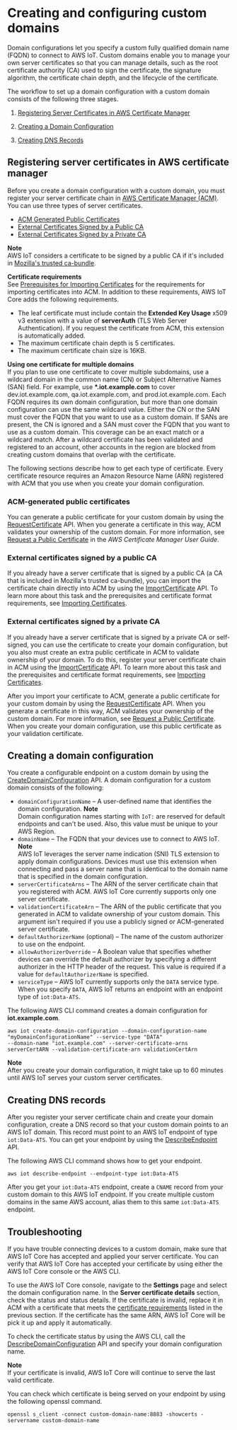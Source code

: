 # Creating and configuring custom domains<a name="iot-custom-endpoints-configurable-custom"></a>

Domain configurations let you specify a custom fully qualified domain name \(FQDN\) to connect to AWS IoT\. Custom domains enable you to manage your own server certificates so that you can manage details, such as the root certificate authority \(CA\) used to sign the certificate, the signature algorithm, the certificate chain depth, and the lifecycle of the certificate\.

The workflow to set up a domain configuration with a custom domain consists of the following three stages\.

1. [Registering Server Certificates in AWS Certificate Manager](#iot-custom-endpoints-configurable-custom-register-certificate)

1. [Creating a Domain Configuration](#iot-custom-endpoints-configurable-custom-domain-config)

1. [Creating DNS Records](#iot-custom-endpoints-configurable-custom-dns)

## Registering server certificates in AWS certificate manager<a name="iot-custom-endpoints-configurable-custom-register-certificate"></a>

Before you create a domain configuration with a custom domain, you must register your server certificate chain in [AWS Certificate Manager \(ACM\)](https://docs.aws.amazon.com/acm/latest/userguide/acm-overview.html)\. You can use three types of server certificates\.
+ [ACM Generated Public Certificates](#iot-custom-endpoints-configurable-custom-register-certificate-acm)
+ [External Certificates Signed by a Public CA](#iot-custom-endpoints-configurable-custom-register-certificate-pubext)
+ [External Certificates Signed by a Private CA](#iot-custom-endpoints-configurable-custom-register-certificate-privext)

**Note**  
AWS IoT considers a certificate to be signed by a public CA if it's included in [Mozilla's trusted ca\-bundle](https://hg.mozilla.org/mozilla-central/raw-file/tip/security/nss/lib/ckfw/builtins/certdata.txt?raw=1)\.

**Certificate requirements**  
See [Prerequisites for Importing Certificates](https://docs.aws.amazon.com/acm/latest/userguide/import-certificate-prerequisites.html) for the requirements for importing certificates into ACM\. In addition to these requirements, AWS IoT Core adds the following requirements\.
+ The leaf certificate must include contain the **Extended Key Usage** x509 v3 extension with a value of **serverAuth** \(TLS Web Server Authentication\)\. If you request the certificate from ACM, this extension is automatically added\.
+ The maximum certificate chain depth is 5 certificates\.
+ The maximum certificate chain size is 16KB\.

**Using one certificate for multiple domains**  
If you plan to use one certificate to cover multiple subdomains, use a wildcard domain in the common name \(CN\) or Subject Alternative Names \(SAN\) field\. For example, use **\*\.iot\.example\.com** to cover dev\.iot\.example\.com, qa\.iot\.example\.com, and prod\.iot\.example\.com\. Each FQDN requires its own domain configuration, but more than one domain configuration can use the same wildcard value\. Either the CN or the SAN must cover the FQDN that you want to use as a custom domain\. If SANs are present, the CN is ignored and a SAN must cover the FQDN that you want to use as a custom domain\. This coverage can be an exact match or a wildcard match\. After a wildcard certificate has been validated and registered to an account, other accounts in the region are blocked from creating custom domains that overlap with the certificate\.

The following sections describe how to get each type of certificate\. Every certificate resource requires an Amazon Resource Name \(ARN\) registered with ACM that you use when you create your domain configuration\.

### ACM\-generated public certificates<a name="iot-custom-endpoints-configurable-custom-register-certificate-acm"></a>

You can generate a public certificate for your custom domain by using the [RequestCertificate](https://docs.aws.amazon.com/acm/latest/APIReference/API_RequestCertificate.html) API\. When you generate a certificate in this way, ACM validates your ownership of the custom domain\. For more information, see [Request a Public Certificate](https://docs.aws.amazon.com/acm/latest/userguide/gs-acm-request-public.html) in the *AWS Certificate Manager User Guide*\.

### External certificates signed by a public CA<a name="iot-custom-endpoints-configurable-custom-register-certificate-pubext"></a>

If you already have a server certificate that is signed by a public CA \(a CA that is included in Mozilla's trusted ca\-bundle\), you can import the certificate chain directly into ACM by using the [ImportCertificate](https://docs.aws.amazon.com/acm/latest/APIReference/API_ImportCertificate.html) API\. To learn more about this task and the prerequisites and certificate format requirements, see [Importing Certificates](https://docs.aws.amazon.com/acm/latest/userguide/import-certificate.html)\.

### External certificates signed by a private CA<a name="iot-custom-endpoints-configurable-custom-register-certificate-privext"></a>

If you already have a server certificate that is signed by a private CA or self\-signed, you can use the certificate to create your domain configuration, but you also must create an extra public certificate in ACM to validate ownership of your domain\. To do this, register your server certificate chain in ACM using the [ImportCertificate](https://docs.aws.amazon.com/acm/latest/APIReference/API_ImportCertificate.html) API\. To learn more about this task and the prerequisites and certificate format requirements, see [Importing Certificates](https://docs.aws.amazon.com/acm/latest/userguide/import-certificate.html)\. 

After you import your certificate to ACM, generate a public certificate for your custom domain by using the [RequestCertificate](https://docs.aws.amazon.com/acm/latest/APIReference/API_RequestCertificate.html) API\. When you generate a certificate in this way, ACM validates your ownership of the custom domain\. For more information, see [Request a Public Certificate](https://docs.aws.amazon.com/acm/latest/userguide/gs-acm-request-public.html)\. When you create your domain configuration, use this public certificate as your validation certificate\.

## Creating a domain configuration<a name="iot-custom-endpoints-configurable-custom-domain-config"></a>

You create a configurable endpoint on a custom domain by using the [CreateDomainConfiguration](https://docs.aws.amazon.com/iot/latest/apireference/API_CreateDomainConfiguration.html) API\. A domain configuration for a custom domain consists of the following:
+ `domainConfigurationName` – A user\-defined name that identifies the domain configuration\.
**Note**  
Domain configuration names starting with `IoT:` are reserved for default endpoints and can't be used\. Also, this value must be unique to your AWS Region\.
+ `domainName` – The FQDN that your devices use to connect to AWS IoT\.
**Note**  
AWS IoT leverages the server name indication \(SNI\) TLS extension to apply domain configurations\. Devices must use this extension when connecting and pass a server name that is identical to the domain name that is specified in the domain configuration\.
+ `serverCertificateArns` – The ARN of the server certificate chain that you registered with ACM\. AWS IoT Core currently supports only one server certificate\.
+ `validationCertificateArn` – The ARN of the public certificate that you generated in ACM to validate ownership of your custom domain\. This argument isn't required if you use a publicly signed or ACM\-generated server certificate\.
+ `defaultAuthorizerName` \(optional\) – The name of the custom authorizer to use on the endpoint\.
+ `allowAuthorizerOverride` – A Boolean value that specifies whether devices can override the default authorizer by specifying a different authorizer in the HTTP header of the request\. This value is required if a value for `defaultAuthorizerName` is specified\.
+ `serviceType` – AWS IoT currently supports only the `DATA` service type\. When you specify `DATA`, AWS IoT returns an endpoint with an endpoint type of `iot:Data-ATS`\.

The following AWS CLI command creates a domain configuration for **iot\.example\.com**\.

```
aws iot create-domain-configuration --domain-configuration-name "myDomainConfigurationName" --service-type "DATA" 
--domain-name "iot.example.com" --server-certificate-arns serverCertARN --validation-certificate-arn validationCertArn
```

**Note**  
After you create your domain configuration, it might take up to 60 minutes until AWS IoT serves your custom server certificates\.

## Creating DNS records<a name="iot-custom-endpoints-configurable-custom-dns"></a>

After you register your server certificate chain and create your domain configuration, create a DNS record so that your custom domain points to an AWS IoT domain\. This record must point to an AWS IoT endpoint of type `iot:Data-ATS`\. You can get your endpoint by using the [DescribeEndpoint](https://docs.aws.amazon.com/iot/latest/apireference/API_DescribeEndpoint.html) API\. 

The following AWS CLI command shows how to get your endpoint\.

```
aws iot describe-endpoint --endpoint-type iot:Data-ATS
```

After you get your `iot:Data-ATS` endpoint, create a `CNAME` record from your custom domain to this AWS IoT endpoint\. If you create multiple custom domains in the same AWS account, alias them to this same `iot:Data-ATS` endpoint\.

## Troubleshooting<a name="iot-custom-endpoints-configurable-troubleshoot"></a>

If you have trouble connecting devices to a custom domain, make sure that AWS IoT Core has accepted and applied your server certificate\. You can verify that AWS IoT Core has accepted your certificate by using either the AWS IoT Core console or the AWS CLI\.

To use the AWS IoT Core console, navigate to the **Settings** page and select the domain configuration name\. In the **Server certificate details** section, check the status and status details\. If the certificate is invalid, replace it in ACM with a certificate that meets the [certificate requirements](#certificate-requirements) listed in the previous section\. If the certificate has the same ARN, AWS IoT Core will be pick it up and apply it automatically\.

To check the certificate status by using the AWS CLI, call the [DescribeDomainConfiguration](https://docs.aws.amazon.com/iot/latest/apireference/API_DescribeDomainConfiguration.html) API and specify your domain configuration name\.

**Note**  
If your certificate is invalid, AWS IoT Core will continue to serve the last valid certificate\.

You can check which certificate is being served on your endpoint by using the following openssl command\.

`openssl s_client -connect custom-domain-name:8883 -showcerts -servername custom-domain-name`
